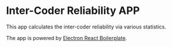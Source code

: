# Inter-Coder Reliability APP

This app calculates the inter-coder reliability via various statistics.

The app is powered by [Electron React Boilerplate](https://github.com/electron-react-boilerplate/electron-react-boilerplate).
